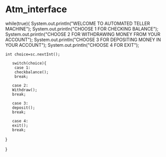 # Atm_interface
while(true){
    System.out.println("WELCOME TO AUTOMATED TELLER MACHINE");
    System.out.println("CHOOSE 1 FOR CHECKING BALANCE");
     System.out.println("CHOOSE 2 FOR WITHDRAWING MONEY FROM YOUR ACCOUNT");
      System.out.println("CHOOSE 3 FOR DEPOSITING MONEY IN YOUR ACCOUNT");
       System.out.println("CHOOSE 4 FOR EXIT");

   
       
    int choice=sc.nextInt();

       switch(choice){
        case 1:
        checkbalance();
        break;
       
       case 2:
       Withdraw();
       break;

       case 3:
       deposit();
       break;

       case 4:
       exit();
       break;
}

}
